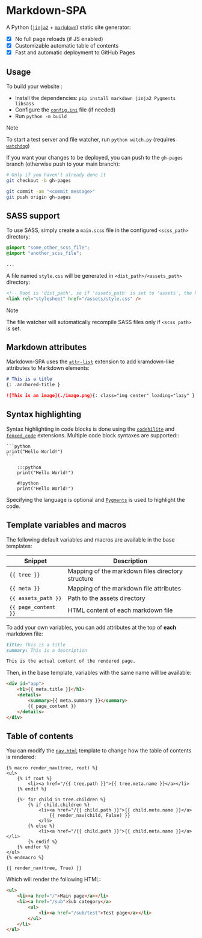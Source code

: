 # Markdown-SPA

A Python ([`jinja2`](https://pypi.org/project/Jinja2/) + [`markdown`](https://pypi.org/project/Markdown/)) static site generator:

- [x] No full page reloads (if JS enabled)
- [x] Customizable automatic table of contents
- [x] Fast and automatic deployment to GitHub Pages

## Usage

To build your website :

- Install the dependencies: `pip install markdown jinja2 Pygments libsass`
- Configure the [`config.ini`](https://github.com/MrSpaar/Markdown-SPA/blob/master/config.ini) file (if needed)
- Run `python -m build`

> [!NOTE]
> To start a test server and file watcher, run `python watch.py` (requires [`watchdog`](https://pypi.org/project/watchdog/))

If you want your changes to be deployed, you can push to the `gh-pages` branch (otherwise push to your main branch):
```bash
# Only if you haven't already done it
git checkout -b gh-pages

git commit -am "<commit message>"
git push origin gh-pages
```

## SASS support

To use SASS, simply create a `main.scss` file in the configured `<scss_path>` directory:
```scss
@import "some_other_scss_file";
@import "another_scss_file";

...
```

A file named `style.css` will be generated in `<dist_path>/<assets_path>` directory:
```html
<!-- Root is 'dist_path', so if 'assets_path' is set to 'assets', the href is '/assets/style.css' -->
<link rel="stylesheet" href="/assets/style.css" />
```

> [!NOTE]
> The file watcher will automatically recompile SASS files only if `<scss_path>` is set.

## Markdown attributes

Markdown-SPA uses the [`attr-list`](https://python-markdown.github.io/extensions/attr_list/) extension to add kramdown-like attributes to Markdown elements:
```md
# This is a title
{: .anchored-title }

![This is an image](./image.png){: class="img center" loading="lazy" }
```

## Syntax highlighting

Syntax highlighting in code blocks is done using the [`codehilite`](https://python-markdown.github.io/extensions/code_hilite/) and [`fenced_code`](https://python-markdown.github.io/extensions/fenced_code_blocks/) extensions. Multiple code block syntaxes are supported::
````
```python
print("Hello World!")
```

    :::python
    print("Hello World!")

    #!python
    print("Hello World!")
````

Specifying the language is optional and [`Pygments`](https://pygments.org/) is used to highlight the code.

## Template variables and macros

The following default variables and macros are available in the base templates:

| Snippet                  | Description                                                         |
| ------------------------ | ------------------------------------------------------------------- |
| `{{ tree }}`             | Mapping of the markdown files directory structure                   |
| `{{ meta }}`             | Mapping of the markdown file attributes                             |
| `{{ assets_path }}`      | Path to the assets directory                                        |
| `{{ page_content }}`     | HTML content of each markdown file                                  |

To add your own variables, you can add attributes at the top of **each** markdown file:
```md
title: This is a title
summary: This is a description

This is the actual content of the rendered page.
```

Then, in the base template, variables with the same name will be available:
```html
<div id="app">
    <h1>{{ meta.title }}</h1>
    <details>
        <summary>{{ meta.summary }}</summary>
        {{ page_content }}
    </details>
</div>
```

## Table of contents

You can modify the [`nav.html`](https://github.com/MrSpaar/Markdown-SPA/blob/master/templates/nav.html) template to change how the table of contents is rendered:
```jinja
{% macro render_nav(tree, root) %}
<ul>
    {% if root %}
        <li><a href="/{{ tree.path }}">{{ tree.meta.name }}</a></li>
    {% endif %}

    {%- for child in tree.children %}
        {% if child.children %}
            <li><a href="/{{ child.path }}">{{ child.meta.name }}</a>
                {{ render_nav(child, False) }}
            </li>
        {% else %}
            <li><a href="/{{ child.path }}">{{ child.meta.name }}</a></li>
        {% endif %}
    {% endfor %}
</ul>
{% endmacro %}

{{ render_nav(tree, True) }}
```

Which will render the following HTML:
```html
<ul>
    <li><a href="/">Main page</a></li>
    <li><a href="/sub">Sub category</a>
        <ul>
            <li><a href="/sub/test">Test page</a></li>
        </ul>
    </li>
</ul>
```